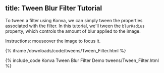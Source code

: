 title: Tween Blur Filter Tutorial
---

To tween a filter using Konva, we can simply tween the properties associated with the filter.
In this tutorial, we'll tween the `blurRadius` property, which controls the amount of blur applied to the image.

Instructions: mouseover the image to focus it.

{% iframe /downloads/code/tweens/Tween_Filter.html %}

{% include_code Konva Tween Blur Filter Demo tweens/Tween_Filter.html %}
